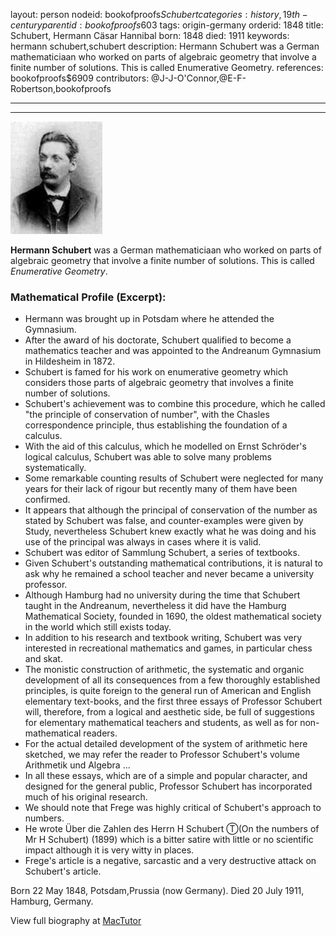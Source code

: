 layout: person
nodeid: bookofproofs$Schubert
categories: history,19th-century
parentid: bookofproofs$603
tags: origin-germany
orderid: 1848
title: Schubert, Hermann Cäsar Hannibal
born: 1848
died: 1911
keywords: hermann schubert,schubert
description: Hermann Schubert was a German mathematiciaan who worked on parts of algebraic geometry that involve a finite number of solutions. This is called Enumerative Geometry.
references: bookofproofs$6909
contributors: @J-J-O'Connor,@E-F-Robertson,bookofproofs

---



---

![Schubert.jpg](https://github.com/bookofproofs/bookofproofs.github.io/blob/main/_sources/_assets/images/portraits/Schubert.jpg?raw=true)

**Hermann Schubert** was a German mathematiciaan who worked on parts of algebraic geometry that involve a finite number of solutions. This is called _Enumerative Geometry_.

### Mathematical Profile (Excerpt):
* Hermann was brought up in Potsdam where he attended the Gymnasium.
* After the award of his doctorate, Schubert qualified to become a mathematics teacher and was appointed to the Andreanum Gymnasium in Hildesheim in 1872.
* Schubert is famed for his work on enumerative geometry which considers those parts of algebraic geometry that involves a finite number of solutions.
* Schubert's achievement was to combine this procedure, which he called "the principle of conservation of number", with the Chasles correspondence principle, thus establishing the foundation of a calculus.
* With the aid of this calculus, which he modelled on Ernst Schröder's logical calculus, Schubert was able to solve many problems systematically.
* Some remarkable counting results of Schubert were neglected for many years for their lack of rigour but recently many of them have been confirmed.
* It appears that although the principal of conservation of the number as stated by Schubert was false, and counter-examples were given by Study, nevertheless Schubert knew exactly what he was doing and his use of the principal was always in cases where it is valid.
* Schubert was editor of Sammlung Schubert, a series of textbooks.
* Given Schubert's outstanding mathematical contributions, it is natural to ask why he remained a school teacher and never became a university professor.
* Although Hamburg had no university during the time that Schubert taught in the Andreanum, nevertheless it did have the Hamburg Mathematical Society, founded in 1690, the oldest mathematical society in the world which still exists today.
* In addition to his research and textbook writing, Schubert was very interested in recreational mathematics and games, in particular chess and skat.
* The monistic construction of arithmetic, the systematic and organic development of all its consequences from a few thoroughly established principles, is quite foreign to the general run of American and English elementary text-books, and the first three essays of Professor Schubert will, therefore, from a logical and aesthetic side, be full of suggestions for elementary mathematical teachers and students, as well as for non-mathematical readers.
* For the actual detailed development of the system of arithmetic here sketched, we may refer the reader to Professor Schubert's volume Arithmetik und Algebra ...
* In all these essays, which are of a simple and popular character, and designed for the general public, Professor Schubert has incorporated much of his original research.
* We should note that Frege was highly critical of Schubert's approach to numbers.
* He wrote Über die Zahlen des Herrn H Schubert Ⓣ(On the numbers of Mr H Schubert) (1899) which is a bitter satire with little or no scientific impact although it is very witty in places.
* Frege's article is a negative, sarcastic and a very destructive attack on Schubert's article.

Born 22 May 1848, Potsdam,Prussia (now Germany). Died 20 July 1911, Hamburg, Germany.

View full biography at [MacTutor](https://mathshistory.st-andrews.ac.uk/Biographies/Schubert/)
